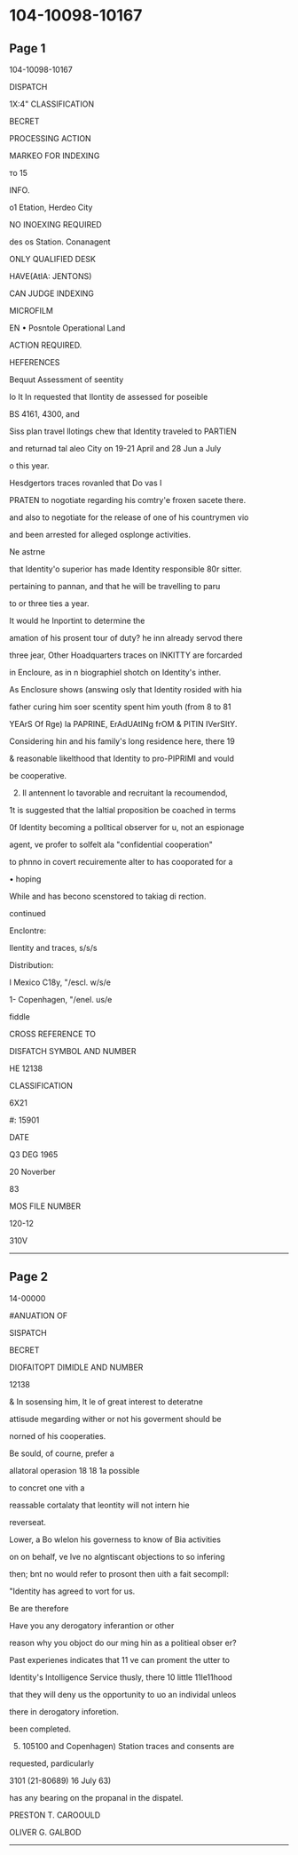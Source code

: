 # 104-10098-10167

## Page 1

104-10098-10167

DISPATCH

1X:4" CLASSIFICATION

BECRET

PROCESSING ACTION

MARKEO FOR INDEXING

то 15

INFO.

o1 Etation, Herdeo City

NO INOEXING REQUIRED

des os Station. Conanagent

ONLY QUALIFIED DESK

HAVE(AtIA: JENTONS)

CAN JUDGE INDEXING

MICROFILM

EN • Posntole Operational Land

ACTION REQUIRED.

HEFERENCES

Bequut Assessment of seentity

lo It In requested that Ilontity de assessed for poseible

BS 4161, 4300, and

Siss plan travel llotings chew that Identity traveled to PARTIEN

and returnad tal aleo City on 19-21 April and 28 Jun a July

o this year.

Hesdgertors traces rovanled that Do vas I

PRATEN to nogotiate regarding his comtry'e froxen sacete there.

and also to negotiate for the release of one of his countrymen vio

and been arrested for alleged osplonge activities.

Ne astrne

that Identity'o superior has made Identity responsible 80r sitter.

pertaining to pannan, and that he will be travelling to paru

to or three ties a year.

It would he Inportint to determine the

amation of his prosent tour of duty? he inn already servod there

three jear, Other Hoadquarters traces on INKITTY are forcarded

in Encloure, as in n biographiel shotch on Identity's inther.

As Enclosure shows (answing osly that Identity rosided with hia

father curing him soer scentity spent him youth (from 8 to 81

YEArS Of Rge) la PAPRINE, ErAdUAtINg frOM & PITIN IVerSItY.

Considering hin and his family's long residence here, there 19

& reasonable likelthood that Identity to pro-PIPRIMl and vould

be cooperative.

2. Il antennent lo tavorable and recruitant la recoumendod,

1t is suggested that the laltial proposition be coached in terms

0f Identity becoming a polltical observer for u, not an espionage

agent, ve profer to solfelt ala "confidential cooperation"

to phnno in covert recuiremente alter to has cooporated for a

• hoping

While and has becono scenstored to takiag di rection.

continued

Enclontre:

Ilentity and traces, s/s/s

Distribution:

I Mexico C18y, "/escl. w/s/e

1- Copenhagen, "/enel. us/e

fiddle

CROSS REFERENCE TO

DISFATCH SYMBOL AND NUMBER

HE 12138

CLASSIFICATION

6X21

#: 15901

DATE

Q3 DEG 1965

20 Noverber

83

MOS FILE NUMBER

120-12

310V

---

## Page 2

14-00000

#ANUATION OF

SISPATCH

BECRET

DIOFAITOPT DIMIDLE AND NUMBER

12138

& In sosensing him, lt le of great interest to deteratne

attisude megarding wither or not his goverment should be

norned of his cooperaties.

Be sould, of courne, prefer a

allatoral operasion 18 18 1a possible

to concret one vith a

reassable cortalaty that leontity will not intern hie

reverseat.

Lower, a Bo wIelon his governess to know of Bia activities

on on behalf, ve lve no algntiscant objections to so infering

then; bnt no would refer to prosont then uith a fait secompll:

"Identity has agreed to vort for us.

Be are therefore

Have you any derogatory inferantion or other

reason why you objoct do our ming hin as a politieal obser er?

Past experienes indicates that 11 ve can proment the utter to

Identity's Intolligence Service thusly, there 10 little 11le11hood

that they will deny us the opportunity to uo an individal unleos

there in derogatory inforetion.

been completed.

5. 105100 and Copenhagen) Station traces and consents are

requested, pardicularly

3101 (21-80689) 16 July 63)

has any bearing on the propanal in the dispatel.

PRESTON T. CAROOULD

OLIVER G. GALBOD

---

